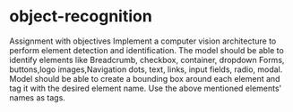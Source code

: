 # object-recognition
Assignment with objectives
Implement a computer vision architecture to perform element detection and identification.
The model should be able to identify elements like Breadcrumb, checkbox, container, dropdown Forms, buttons,logo images,Navigation dots, text, links, input fields, radio, modal.
Model should be able to create a bounding box around each element and tag it with the desired element name.
Use the above mentioned elements' names as tags.
